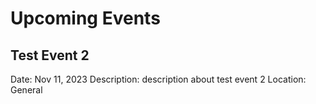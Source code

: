 

<!-- UPCOMING EVENTS -->
# Upcoming Events

## Test Event 2
Date: Nov 11, 2023
Description: description about test event 2
Location: General